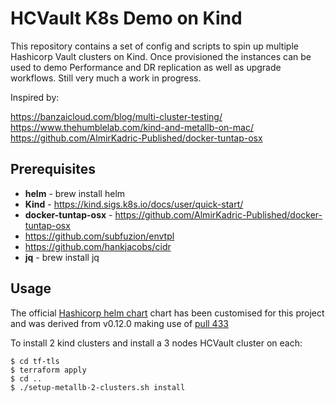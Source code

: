 # HCVault K8s Demo on Kind

This repository contains a set of config and scripts to spin up multiple Hashicorp Vault clusters on Kind.
Once provisioned the instances can be used to demo Performance and DR replication as well as upgrade workflows.
Still very much a work in progress.

Inspired by:  

https://banzaicloud.com/blog/multi-cluster-testing/  
https://www.thehumblelab.com/kind-and-metallb-on-mac/  
https://github.com/AlmirKadric-Published/docker-tuntap-osx  



## Prerequisites

  * **helm** - brew install helm
  * **Kind** - https://kind.sigs.k8s.io/docs/user/quick-start/
  * **docker-tuntap-osx** - https://github.com/AlmirKadric-Published/docker-tuntap-osx
  * https://github.com/subfuzion/envtpl
  * https://github.com/hankjacobs/cidr
  * **jq** - brew install jq

## Usage

The official [Hashicorp helm chart](https://github.com/hashicorp/vault-helm) chart has been customised for this project and was derived from v0.12.0 making use of [pull 433](https://github.com/hashicorp/vault-helm/pull/433) 


To install 2 kind clusters and install a 3 nodes HCVault cluster on each:

```console
$ cd tf-tls
$ terraform apply
$ cd ..
$ ./setup-metallb-2-clusters.sh install
```